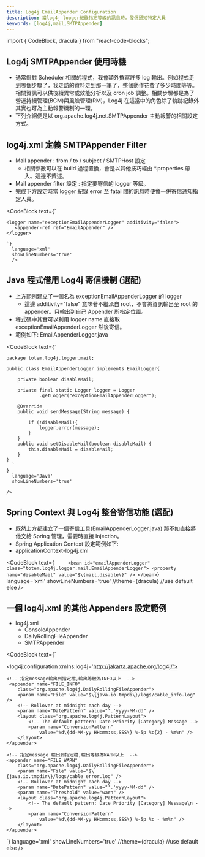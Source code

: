 ```yaml
---
title: Log4j EmailAppender Configuration
description: 當log4j looger紀錄指定等級的訊息時，發信通知特定人員
keywords: [log4j,mail,SMTPAppender]
---
```

import { CodeBlock, dracula  } from "react-code-blocks";

## Log4j SMTPAppender 使用時機
* 通常針對 Scheduler 相關的程式，我會額外撰寫許多 log 輸出。例如程式走到哪個步驟了，我走訪的資料走到那一筆了，整個動作花費了多少時間等等。相關資訊可以供後續異常或效能分析以及 cron job 調整。相關步驟都是為了營運持續管理(BCM)與風險管理(RM)，Log4j 在這當中的角色除了軌跡紀錄外其實也可為主動報警機制的一環。
* 下列介紹便是以 org.apache.log4j.net.SMTPAppender 主動報警的相關設定方式。

## log4j.xml 定義 SMTPAppender Filter
* Mail appender : from / to / subject / SMTPHost 設定
  * 相關參數可以在 build 過程置換，會是以其他技巧經由 \*.properties 帶入。這邊不贅述。
* Mail appender filter 設定 : 指定要寄信的 logger 等級。
* 完成下方設定時當 logger 紀錄 error 至 fatal 間的訊息時便會一併寄信通知指定人員。


<CodeBlock text={`

<appender name="EmailAppender">
         <param name="BufferSize" value="512" />
         <param name="SMTPHost" value="xxx.xxx.xxx.xxx" />
         <param name="From" value="mailFrom@dummy.org" />
         <param name="To" value="mailToAdmin@dummy.org" />
         <param name="Subject" value="Subject of Exception Mail" />
         <layout>
              <param name="ConversionPattern"
               value="%d\\{dd-MM-yy HH:mm:ss,SSS\\} %-5p %c - %m%n" />
         </layout>
         <filter>
              <param name="LevelMin" value="error" />
              <param name="LevelMax" value="fatal" />
         </filter>
    </appender>
     
    <logger name="exceptionEmailAppenderLogger" additivity="false">
       <appender-ref ref="EmailAppender" />
    </logger>
  
	`}
	  language='xml'
	  showLineNumbers='true'
	  />
	  

## Java 程式借用 Log4j 寄信機制 (選配)
* 上方範例建立了一個名為 exceptionEmailAppenderLogger 的 logger
  * 這邊 additivity="false" 意味著不繼承自 root，不會將資訊輸出至 root 的 appender。只輸出到自己 Appender 所指定位置。
* 程式碼中其實可以利用 logger name 直接取 exceptionEmailAppenderLogger 然後寄信。
* 範例如下: EmailAppenderLogger.java


<CodeBlock
      text={`
	  
	package totem.log4j.logger.mail;
	
	public class EmailAppenderLogger implements EmailLogger{
		 
		private boolean disableMail;
	 
		private final static Logger logger = Logger
				.getLogger("exceptionEmailAppenderLogger");
		 
		@Override
		public void sendMessage(String message) {
	 
			if (!disableMail){
				logger.error(message); 
			}
		}	 
		public void setDisableMail(boolean disableMail) {
			this.disableMail = disableMail;
		}	 
	}
	  `
	}
      language='Java'
      showLineNumbers='true'
      
    />

## Spring Context 與 Log4j 整合寄信功能 (選配)
* 既然上方都建立了一個寄信工具\(EmailAppenderLogger.java\) 那不如直接將他交給 Spring 管理，需要時直接 Injection。
* Spring Application Context 設定範例如下:
* applicationContext-log4j.xml
	
<CodeBlock
      text={`	  
	<bean id="emailAppenderLogger"
        class="totem.log4j.logger.mail.EmailAppenderLogger">
        <property name="disableMail" value="$\{mail.disable\}" />
    </bean>
	  `}
      language='xml'
      showLineNumbers='true'
      //theme={dracula} //use default else 
    />	


## 一個 log4j.xml 的其他 Appenders 設定範例
* log4j.xml 
  * ConsoleAppender
  * DailyRollingFileAppender
  * SMTPAppender



<CodeBlock text={`
<?xml version="1.0" encoding="UTF-8" ?>
<!DOCTYPE log4j:configuration SYSTEM "log4j.dtd">
<log4j:configuration xmlns:log4j='http://jakarta.apache.org/log4j/'>
    <!-- 指定message 輸出到console  -->
    <appender name="STDOUT" class="org.apache.log4j.ConsoleAppender">
        <layout class="org.apache.log4j.PatternLayout">
            <param name="ConversionPattern"
                value="%d\{dd-MM-yy HH:mm:ss,SSS\} %-5p %c - %m%n" />
        </layout>
    </appender>
    
	<!-- 指定message輸出到指定檔,輸出等級為INFO以上  -->
	 <appender name="FILE_INFO"
        class="org.apache.log4j.DailyRollingFileAppender">
		<param name="File" value="$\{java.io.tmpdi\}/logs/cable_info.log" />
		<!-- Rollover at midnight each day -->
        <param name="DatePattern" value="'.'yyyy-MM-dd" />
        <layout class="org.apache.log4j.PatternLayout">
		    <!-- The default pattern: Date Priority [Category] Message -->
            <param name="ConversionPattern"
                value="%d\{dd-MM-yy HH:mm:ss,SSS\} %-5p %c{2} - %m%n" />
        </layout>
    </appender>
	
    <!-- 指定message 輸出到指定檔,輸出等級為WARN以上  -->
    <appender name="FILE_WARN"
        class="org.apache.log4j.DailyRollingFileAppender">
        <param name="File" value="$\{java.io.tmpdir\}/logs/cable_error.log" />
        <!-- Rollover at midnight each day -->
        <param name="DatePattern" value="'.'yyyy-MM-dd" />
        <param name="Threshold" value="warn" />
        <layout class="org.apache.log4j.PatternLayout">
            <!-- The default pattern: Date Priority [Category] Message\n -->
            <param name="ConversionPattern"
                value="%d\{dd-MM-yy HH:mm:ss,SSS\} %-5p %c - %m%n" />
        </layout>
    </appender>

<appender name="EmailAppender" class="org.apache.log4j.net.SMTPAppender">
         <param name="BufferSize" value="512" />
         <param name="SMTPHost" value="dummySmtpHost" />
         <param name="From" value="dummyFrom" />
         <param name="To" value="dummyTo" />
         <param name="Subject" value="dummySubject" />
         <layout class="org.apache.log4j.PatternLayout">
              <param name="ConversionPattern"
               value="%d\{dd-MM-yy HH:mm:ss,SSS\} %-5p %c - %m%n" />
         </layout>
         <filter class="org.apache.log4j.varia.LevelRangeFilter">
              <param name="LevelMin" value="error" />
              <param name="LevelMax" value="fatal" />
         </filter>
    </appender>	

<appender name="CATALINA"
        class="org.apache.log4j.DailyRollingFileAppender">
        <param name="File" value="$\{java.io.tmpdir\}/logs/catalina.out" />
        <param name="DatePattern" value="'.'yyyy-MM-dd" />
        <layout class="org.apache.log4j.PatternLayout">
        <param name="ConversionPattern"
                value="%d\{dd-MM-yy HH:mm:ss,SSS\} %-5p %c\{2\} - %m%n" />
        </layout>
    </appender>

<logger name="exceptionEmailAppenderLogger" additivity="false">
        <appender-ref ref="EmailAppender" />
    </logger>
	
<root>
        <level value="info" />
        <appender-ref ref="STDOUT" />
        <appender-ref ref="FILE_INFO" />
        <appender-ref ref="FILE_WARN" />
        <appender-ref ref="CATALINA" />
    </root>
<//log4j:configuration>	
	`}
      language='xml'
      showLineNumbers='true'
      //theme={dracula} //use default else 
    />	  
	 
<br/>	 
